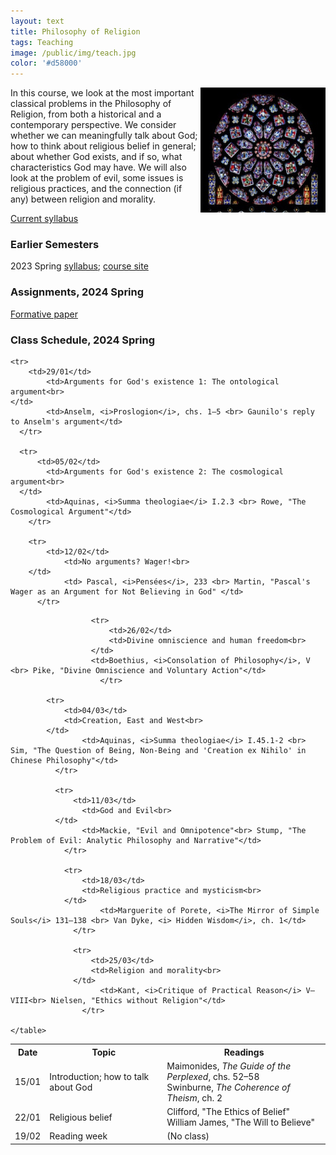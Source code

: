 ```yaml
---
layout: text
title: Philosophy of Religion
tags: Teaching
image: /public/img/teach.jpg
color: '#d58000'
---
```


<img class="img-single" align="right" src="/public/img/philrel.jpg" width="200">

In this course, we look at the most important classical problems in the Philosophy of Religion, from both a historical and a contemporary perspective. We consider whether we can meaningfully talk about God; how to think about religious belief in general; about whether God exists, and if so, what characteristics God may have. We will also look at the problem of evil, some issues is religious practices, and the connection (if any) between religion and morality.

<a href="http://zitavtoth.com/2_teaching/Philrel/2024/PhilRel2024.pdf">Current syllabus</a>



### Earlier Semesters

2023 Spring <a href="http://zitavtoth.com/2_teaching/Philrel/2023/PhilRel2023S_BA.pdf">syllabus</a>; <a href="http://zitavtoth.com/2_teaching/Philrel/2023/Philrel2023">course site</a>
<br>


### Assignments, 2024 Spring

<a href="http://zitavtoth.com/2_teaching/Philrel/2024/formative.pdf">Formative paper</a>

### Class Schedule, 2024 Spring


<table>
  <tr>
    <th>Date</th>
    <th>Topic</th>
		<th> Readings</th>
  </tr>
  
<tr>
    <td>15/01</td>
		<td>Introduction; how to talk about God<br>
</td>
		<td>Maimonides, <i>The Guide of the Perplexed</i>, chs. 52–58<br> Swinburne, <i>The Coherence of Theism</i>, ch. 2</td>
  </tr>

<tr>
      <td>22/01</td>
  		<td>Religious belief<br>
  </td>
  		<td>Clifford, "The Ethics of Belief" <br> William James, "The Will to Believe"</td>
    </tr>

    <tr>
        <td>29/01</td>
    		<td>Arguments for God's existence 1: The ontological argument<br>
    </td>
    		<td>Anselm, <i>Proslogion</i>, chs. 1–5 <br> Gaunilo's reply to Anselm's argument</td>
      </tr>

      <tr>
          <td>05/02</td>
      		<td>Arguments for God's existence 2: The cosmological argument<br>
      </td>
      		<td>Aquinas, <i>Summa theologiae</i> I.2.3 <br> Rowe, "The Cosmological Argument"</td>
        </tr>

        <tr>
            <td>12/02</td>
        		<td>No arguments? Wager!<br>
        </td>
        		<td> Pascal, <i>Pensées</i>, 233 <br> Martin, "Pascal's Wager as an Argument for Not Believing in God" </td>
          </tr>
<tr>
<td> 19/02</td>
<td> Reading week </td>
<td> (No class) </td>
</tr>

            
                      <tr>
                          <td>26/02</td>
                          <td>Divine omniscience and human freedom<br>
                      </td>
                      <td>Boethius, <i>Consolation of Philosophy</i>, V <br> Pike, "Divine Omniscience and Voluntary Action"</td>
                        </tr>
                      
            <tr>
                <td>04/03</td>
                <td>Creation, East and West<br>
            </td>
            		<td>Aquinas, <i>Summa theologiae</i> I.45.1-2 <br> Sim, "The Question of Being, Non-Being and 'Creation ex Nihilo' in Chinese Philosophy"</td>
              </tr>

              <tr>
                  <td>11/03</td>
              		<td>God and Evil<br>
              </td>
              		<td>Mackie, "Evil and Omnipotence"<br> Stump, "The Problem of Evil: Analytic Philosophy and Narrative"</td>
                </tr>

                <tr>
                    <td>18/03</td>
                    <td>Religious practice and mysticism<br>
                </td>
                		<td>Marguerite of Porete, <i>The Mirror of Simple Souls</i> 131–138 <br> Van Dyke, <i> Hidden Wisdom</i>, ch. 1</td>
                  </tr>

                  <tr>
                      <td>25/03</td>
                      <td>Religion and morality<br>
                  </td>
                  		<td>Kant, <i>Critique of Practical Reason</i> V–VIII<br> Nielsen, "Ethics without Religion"</td>
                    </tr>
	
	</table>
